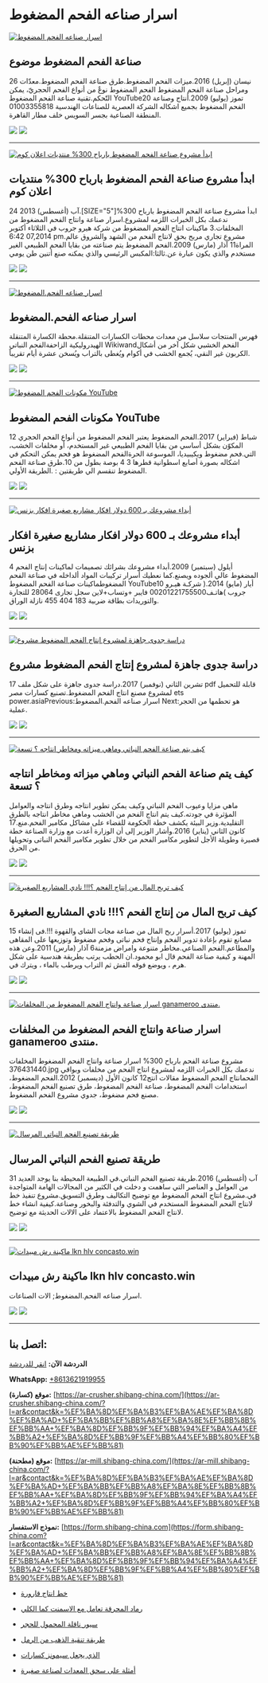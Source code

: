 # ﺍﺳﺮﺍﺭ ﺻﻨﺎﻋﻪ ﺍﻟﻔﺤﻢ ﺍﻟﻤﻀﻐﻮﻁ

<a href="https://swt.shibang-china.com/?l=ar&img&k=%EF%BA%8D%EF%BA%B3%EF%BA%AE%EF%BA%8D%EF%BA%AD+%EF%BA%BB%EF%BB%A8%EF%BA%8E%EF%BB%8B%EF%BB%AA+%EF%BA%8D%EF%BB%9F%EF%BB%94%EF%BA%A4%EF%BB%A2+%EF%BA%8D%EF%BB%9F%EF%BB%A4%EF%BB%80%EF%BB%90%EF%BB%AE%EF%BB%81" target="_blank">![ﺍﺳﺮﺍﺭ ﺻﻨﺎﻋﻪ ﺍﻟﻔﺤﻢ ﺍﻟﻤﻀﻐﻮﻁ](http://static.shibang-china.com/all-800x300/739.jpg)</a>

## صناعة الفحم المضغوط موضوع
26 نيسان (إبريل) 2016.ميزات الفحم المضغوط.طرق صناعة الفحم المضغوط.معدّات ومراحل صناعة الفحم المضغوط الفحم المضغوط نوعٌ من أنواع الفحم الحجريّ، يمكن التّحكم.تقنية صناعة الفحم المضغوط YouTube20 تموز (يوليو) 2009.أنتاج وصناعة الفحم المضغوط بجميع اشكاله الشركة العصرية للصناعات الهندسية 01003355818 المنطقة الصناعية بجسر السويس خلف مطار القاهرة.


<a href="https://whatsapp.shibangsoft.com/WhatsApp.php" target="_blank" title="WhatsApp">![](http://static.shibang-china.com/icon/whatsapp.png)</a> <a href="https://swt.shibang-china.com/?l=ar&icon&k=%EF%BA%8D%EF%BA%B3%EF%BA%AE%EF%BA%8D%EF%BA%AD+%EF%BA%BB%EF%BB%A8%EF%BA%8E%EF%BB%8B%EF%BB%AA+%EF%BA%8D%EF%BB%9F%EF%BB%94%EF%BA%A4%EF%BB%A2+%EF%BA%8D%EF%BB%9F%EF%BB%A4%EF%BB%80%EF%BB%90%EF%BB%AE%EF%BB%81" target="_blank">![](http://static.shibang-china.com/icon/chat-ar.png)</a>

---

<a href="https://swt.shibang-china.com/?l=ar&img&k=%EF%BA%8D%EF%BA%B3%EF%BA%AE%EF%BA%8D%EF%BA%AD+%EF%BA%BB%EF%BB%A8%EF%BA%8E%EF%BB%8B%EF%BB%AA+%EF%BA%8D%EF%BB%9F%EF%BB%94%EF%BA%A4%EF%BB%A2+%EF%BA%8D%EF%BB%9F%EF%BB%A4%EF%BB%80%EF%BB%90%EF%BB%AE%EF%BB%81" target="_blank">![ابدأ مشروع صناعة الفحم المضغوط بارباح 300% منتديات اعلان كوم](http://static.shibang-china.com/all-800x300/787.jpg)</a>

## ابدأ مشروع صناعة الفحم المضغوط بارباح 300% منتديات اعلان كوم
24 آب (أغسطس) 2013.[SIZE=&quot;5&quot;]ابدأ مشروع صناعة الفحم المضغوط بارباح 300% ندعمك بكل الخبرات اللزمه لمشروع.اسرار صناعة وانتاج الفحم المضغوط من المخلفات.3 ماكينات انتاج الفحم المضغوط من شركة هيرو جروب في الثلاثاء أكتوبر 07,2014 6:42 pm.مشروع تجاري مربح بحق لانتاج الفحم من الشهد والشروق عالم المراة11 آذار (مارس) 2009.الفحم المضغوط يتم صناعته من بقايا الفحم الطبيعي الغير مستخدم والذي يكون عبارة عن.ثالثا:المكبس الرئيسي والذي يمكنه صنع أتنين طن يومي


<a href="https://whatsapp.shibangsoft.com/WhatsApp.php" target="_blank" title="WhatsApp">![](http://static.shibang-china.com/icon/whatsapp.png)</a> <a href="https://swt.shibang-china.com/?l=ar&icon&k=%EF%BA%8D%EF%BA%B3%EF%BA%AE%EF%BA%8D%EF%BA%AD+%EF%BA%BB%EF%BB%A8%EF%BA%8E%EF%BB%8B%EF%BB%AA+%EF%BA%8D%EF%BB%9F%EF%BB%94%EF%BA%A4%EF%BB%A2+%EF%BA%8D%EF%BB%9F%EF%BB%A4%EF%BB%80%EF%BB%90%EF%BB%AE%EF%BB%81" target="_blank">![](http://static.shibang-china.com/icon/chat-ar.png)</a>

---

<a href="https://swt.shibang-china.com/?l=ar&img&k=%EF%BA%8D%EF%BA%B3%EF%BA%AE%EF%BA%8D%EF%BA%AD+%EF%BA%BB%EF%BB%A8%EF%BA%8E%EF%BB%8B%EF%BB%AA+%EF%BA%8D%EF%BB%9F%EF%BB%94%EF%BA%A4%EF%BB%A2+%EF%BA%8D%EF%BB%9F%EF%BB%A4%EF%BB%80%EF%BB%90%EF%BB%AE%EF%BB%81" target="_blank">![ﺍﺳﺮﺍﺭ ﺻﻨﺎﻋﻪ ﺍﻟﻔﺤﻢ.ﺍﻟﻤﻀﻐﻮﻁ](http://static.shibang-china.com/all-800x300/280.jpg)</a>

## ﺍﺳﺮﺍﺭ ﺻﻨﺎﻋﻪ ﺍﻟﻔﺤﻢ.ﺍﻟﻤﻀﻐﻮﻁ
فهرس المنتجات سلاسل من معدات محطات الكسارات المتنقلة.محطة الكسارة المتنقلة الهيدروليكية الزاحفةالفحم النباتي Wikiwandالفحم الخشبي شكل آخر من أشكال الكربون غير النقي، يُجمع الخشب في أكوام ويُغطى بالتراب ويُسخن عشرة أيام تقريباً.


<a href="https://whatsapp.shibangsoft.com/WhatsApp.php" target="_blank" title="WhatsApp">![](http://static.shibang-china.com/icon/whatsapp.png)</a> <a href="https://swt.shibang-china.com/?l=ar&icon&k=%EF%BA%8D%EF%BA%B3%EF%BA%AE%EF%BA%8D%EF%BA%AD+%EF%BA%BB%EF%BB%A8%EF%BA%8E%EF%BB%8B%EF%BB%AA+%EF%BA%8D%EF%BB%9F%EF%BB%94%EF%BA%A4%EF%BB%A2+%EF%BA%8D%EF%BB%9F%EF%BB%A4%EF%BB%80%EF%BB%90%EF%BB%AE%EF%BB%81" target="_blank">![](http://static.shibang-china.com/icon/chat-ar.png)</a>

---

<a href="https://swt.shibang-china.com/?l=ar&img&k=%EF%BA%8D%EF%BA%B3%EF%BA%AE%EF%BA%8D%EF%BA%AD+%EF%BA%BB%EF%BB%A8%EF%BA%8E%EF%BB%8B%EF%BB%AA+%EF%BA%8D%EF%BB%9F%EF%BB%94%EF%BA%A4%EF%BB%A2+%EF%BA%8D%EF%BB%9F%EF%BB%A4%EF%BB%80%EF%BB%90%EF%BB%AE%EF%BB%81" target="_blank">![مكونات الفحم المضغوط YouTube](http://static.shibang-china.com/all-800x300/1236.jpg)</a>

## مكونات الفحم المضغوط YouTube
12 شباط (فبراير) 2017.الفحم المضغوط يعتبر الفحم المضغوط من أنواع الفحم الحجري المكوّن بشكل أساسي من بقايا الفحم الطبيعي غير المستخدم، أو مخلفات الخشب، التي.فحم مضغوط ويكيبيديا، الموسوعة الحرةالفحم المضغوط هو فحم يمكن التحكم في اشكاله بصورة أصابع اسطوانية قطرها 3 4 بوصة بطول من 10.طرق صناعة الفحم المضغوط تنقسم الي طريقتين : .الطريقة الأولي.


<a href="https://whatsapp.shibangsoft.com/WhatsApp.php" target="_blank" title="WhatsApp">![](http://static.shibang-china.com/icon/whatsapp.png)</a> <a href="https://swt.shibang-china.com/?l=ar&icon&k=%EF%BA%8D%EF%BA%B3%EF%BA%AE%EF%BA%8D%EF%BA%AD+%EF%BA%BB%EF%BB%A8%EF%BA%8E%EF%BB%8B%EF%BB%AA+%EF%BA%8D%EF%BB%9F%EF%BB%94%EF%BA%A4%EF%BB%A2+%EF%BA%8D%EF%BB%9F%EF%BB%A4%EF%BB%80%EF%BB%90%EF%BB%AE%EF%BB%81" target="_blank">![](http://static.shibang-china.com/icon/chat-ar.png)</a>

---

<a href="https://swt.shibang-china.com/?l=ar&img&k=%EF%BA%8D%EF%BA%B3%EF%BA%AE%EF%BA%8D%EF%BA%AD+%EF%BA%BB%EF%BB%A8%EF%BA%8E%EF%BB%8B%EF%BB%AA+%EF%BA%8D%EF%BB%9F%EF%BB%94%EF%BA%A4%EF%BB%A2+%EF%BA%8D%EF%BB%9F%EF%BB%A4%EF%BB%80%EF%BB%90%EF%BB%AE%EF%BB%81" target="_blank">![أبداء مشروعك بـ 600 دولار افكار مشاريع صغيرة افكار بزنس](http://static.shibang-china.com/all-800x300/1478.jpg)</a>

## أبداء مشروعك بـ 600 دولار افكار مشاريع صغيرة افكار بزنس
4 أيلول (سبتمبر) 2009.أبداء مشروعك بشرائك تصميمات لماكينات إنتاج الفحم المضغوط عالي ألجوده ويصنع.كما نعطيك أسرار تركيبات المواد ألداخله في صناعة الفحم المضغوطماكينات صناعة الفحم المضغوط YouTube10 أيار (مايو) 2014.( شركـة هيـرو جروب )هاتـف00201221755500 فايبر +وتساب+لاين سجل تجارى 28064 للتجارة والتوريدات بطاقة ضربية 183 404 455 نازلة الوراق.


<a href="https://whatsapp.shibangsoft.com/WhatsApp.php" target="_blank" title="WhatsApp">![](http://static.shibang-china.com/icon/whatsapp.png)</a> <a href="https://swt.shibang-china.com/?l=ar&icon&k=%EF%BA%8D%EF%BA%B3%EF%BA%AE%EF%BA%8D%EF%BA%AD+%EF%BA%BB%EF%BB%A8%EF%BA%8E%EF%BB%8B%EF%BB%AA+%EF%BA%8D%EF%BB%9F%EF%BB%94%EF%BA%A4%EF%BB%A2+%EF%BA%8D%EF%BB%9F%EF%BB%A4%EF%BB%80%EF%BB%90%EF%BB%AE%EF%BB%81" target="_blank">![](http://static.shibang-china.com/icon/chat-ar.png)</a>

---

<a href="https://swt.shibang-china.com/?l=ar&img&k=%EF%BA%8D%EF%BA%B3%EF%BA%AE%EF%BA%8D%EF%BA%AD+%EF%BA%BB%EF%BB%A8%EF%BA%8E%EF%BB%8B%EF%BB%AA+%EF%BA%8D%EF%BB%9F%EF%BB%94%EF%BA%A4%EF%BB%A2+%EF%BA%8D%EF%BB%9F%EF%BB%A4%EF%BB%80%EF%BB%90%EF%BB%AE%EF%BB%81" target="_blank">![دراسة جدوى جاهزة لمشروع إنتاج الفحم المضغوط مشروع](http://static.shibang-china.com/all-800x300/1367.jpg)</a>

## دراسة جدوى جاهزة لمشروع إنتاج الفحم المضغوط مشروع
17 تشرين الثاني (نوفمبر) 2017.دراسة جدوى جاهزة على شكل ملف pdf قابلة للتحميل لمشروع مصنع انتاج الفحم المضغوط.تصنيع كسارات مصر ets power.asiaPrevious:ﺍﺳﺮﺍﺭ ﺻﻨﺎﻋﻪ ﺍﻟﻔﺤﻢ.ﺍﻟﻤﻀﻐﻮﻁ Next:هو تحطمها من الحجر عملية.


<a href="https://whatsapp.shibangsoft.com/WhatsApp.php" target="_blank" title="WhatsApp">![](http://static.shibang-china.com/icon/whatsapp.png)</a> <a href="https://swt.shibang-china.com/?l=ar&icon&k=%EF%BA%8D%EF%BA%B3%EF%BA%AE%EF%BA%8D%EF%BA%AD+%EF%BA%BB%EF%BB%A8%EF%BA%8E%EF%BB%8B%EF%BB%AA+%EF%BA%8D%EF%BB%9F%EF%BB%94%EF%BA%A4%EF%BB%A2+%EF%BA%8D%EF%BB%9F%EF%BB%A4%EF%BB%80%EF%BB%90%EF%BB%AE%EF%BB%81" target="_blank">![](http://static.shibang-china.com/icon/chat-ar.png)</a>

---

<a href="https://swt.shibang-china.com/?l=ar&img&k=%EF%BA%8D%EF%BA%B3%EF%BA%AE%EF%BA%8D%EF%BA%AD+%EF%BA%BB%EF%BB%A8%EF%BA%8E%EF%BB%8B%EF%BB%AA+%EF%BA%8D%EF%BB%9F%EF%BB%94%EF%BA%A4%EF%BB%A2+%EF%BA%8D%EF%BB%9F%EF%BB%A4%EF%BB%80%EF%BB%90%EF%BB%AE%EF%BB%81" target="_blank">![كيف يتم صناعة الفحم النباتي وماهي ميزاته ومخاطر انتاجه ؟ تسعة](http://static.shibang-china.com/all-800x300/921.jpg)</a>

## كيف يتم صناعة الفحم النباتي وماهي ميزاته ومخاطر انتاجه ؟ تسعة
ماهي مزايا وعيوب الفحم النباتي وكيف يمكن تطوير انتاجه وطرق انتاجه والعوامل المؤثرة في جودته.كيف يتم انتاج الفحم من الخشب وماهي مخاطر انتاجه بالطرق التقليدية.وزير البيئة يكشف خطة الحكومة للقضاء على مشاكل مكامير الفحم.منع.17 كانون الثاني (يناير) 2016.وأشار الوزير إلى أن الوزارة أعدت مع وزارة الصناعة خطة قصيرة وطويلة الأجل لتطوير مكامير الفحم من خلال تطوير مكامير الفحم النباتى وتحويلها من الحرق.


<a href="https://whatsapp.shibangsoft.com/WhatsApp.php" target="_blank" title="WhatsApp">![](http://static.shibang-china.com/icon/whatsapp.png)</a> <a href="https://swt.shibang-china.com/?l=ar&icon&k=%EF%BA%8D%EF%BA%B3%EF%BA%AE%EF%BA%8D%EF%BA%AD+%EF%BA%BB%EF%BB%A8%EF%BA%8E%EF%BB%8B%EF%BB%AA+%EF%BA%8D%EF%BB%9F%EF%BB%94%EF%BA%A4%EF%BB%A2+%EF%BA%8D%EF%BB%9F%EF%BB%A4%EF%BB%80%EF%BB%90%EF%BB%AE%EF%BB%81" target="_blank">![](http://static.shibang-china.com/icon/chat-ar.png)</a>

---

<a href="https://swt.shibang-china.com/?l=ar&img&k=%EF%BA%8D%EF%BA%B3%EF%BA%AE%EF%BA%8D%EF%BA%AD+%EF%BA%BB%EF%BB%A8%EF%BA%8E%EF%BB%8B%EF%BB%AA+%EF%BA%8D%EF%BB%9F%EF%BB%94%EF%BA%A4%EF%BB%A2+%EF%BA%8D%EF%BB%9F%EF%BB%A4%EF%BB%80%EF%BB%90%EF%BB%AE%EF%BB%81" target="_blank">![كيف تربح المال من إنتاج الفحم ؟!!! نادي المشاريع الصغيرة](http://static.shibang-china.com/all-800x300/324.jpg)</a>

## كيف تربح المال من إنتاج الفحم ؟!!! نادي المشاريع الصغيرة
15 تموز (يوليو) 2017.أسرار ربح المال من صناعة مجات الشاى والقهوة !!!.فى إنشاء مصانع تقوم بإعادة تدوير الفحم وإنتاج فحم نباتى وفحم مضغوط وتوزيعها على المقاهى والمطاعم.الفحم الصناعي.مخاطر متنوعة وامراض مزمنة6 آذار (مارس) 2011.وعن هذه المهنة و كيفية صناعة الفحم قال ابو محمود.ان الحطب يرتب بطريقة هندسية على شكل هرم ، ويوضع فوقه القش ثم التراب ويرطب بالماء ، ويترك في.


<a href="https://whatsapp.shibangsoft.com/WhatsApp.php" target="_blank" title="WhatsApp">![](http://static.shibang-china.com/icon/whatsapp.png)</a> <a href="https://swt.shibang-china.com/?l=ar&icon&k=%EF%BA%8D%EF%BA%B3%EF%BA%AE%EF%BA%8D%EF%BA%AD+%EF%BA%BB%EF%BB%A8%EF%BA%8E%EF%BB%8B%EF%BB%AA+%EF%BA%8D%EF%BB%9F%EF%BB%94%EF%BA%A4%EF%BB%A2+%EF%BA%8D%EF%BB%9F%EF%BB%A4%EF%BB%80%EF%BB%90%EF%BB%AE%EF%BB%81" target="_blank">![](http://static.shibang-china.com/icon/chat-ar.png)</a>

---

<a href="https://swt.shibang-china.com/?l=ar&img&k=%EF%BA%8D%EF%BA%B3%EF%BA%AE%EF%BA%8D%EF%BA%AD+%EF%BA%BB%EF%BB%A8%EF%BA%8E%EF%BB%8B%EF%BB%AA+%EF%BA%8D%EF%BB%9F%EF%BB%94%EF%BA%A4%EF%BB%A2+%EF%BA%8D%EF%BB%9F%EF%BB%A4%EF%BB%80%EF%BB%90%EF%BB%AE%EF%BB%81" target="_blank">![اسرار صناعة وانتاج الفحم المضغوط من المخلفات ganameroo منتدى.](http://static.shibang-china.com/all-800x300/143.jpg)</a>

## اسرار صناعة وانتاج الفحم المضغوط من المخلفات ganameroo منتدى.
مشروع صناعة الفحم بارباح 300% اسرار صناعة وانتاج الفحم المضغوط المخلفات 376431440.jpg ندعمك بكل الخبرات اللزمه لمشروع انتاج الفحم من مخلفات وبواقي الفحمانتاج الفحم المضغوط مقالات انتج12 كانون الأول (ديسمبر) 2012.الفحم المضغوط، استخدامات الفحم المضغوط، صناعة الفحم المضغوط، طرق تصنيع الفحم المضغوط، مصنع فحم مضغوط، جدوي مشروع الفحم المضغوط.


<a href="https://whatsapp.shibangsoft.com/WhatsApp.php" target="_blank" title="WhatsApp">![](http://static.shibang-china.com/icon/whatsapp.png)</a> <a href="https://swt.shibang-china.com/?l=ar&icon&k=%EF%BA%8D%EF%BA%B3%EF%BA%AE%EF%BA%8D%EF%BA%AD+%EF%BA%BB%EF%BB%A8%EF%BA%8E%EF%BB%8B%EF%BB%AA+%EF%BA%8D%EF%BB%9F%EF%BB%94%EF%BA%A4%EF%BB%A2+%EF%BA%8D%EF%BB%9F%EF%BB%A4%EF%BB%80%EF%BB%90%EF%BB%AE%EF%BB%81" target="_blank">![](http://static.shibang-china.com/icon/chat-ar.png)</a>

---

<a href="https://swt.shibang-china.com/?l=ar&img&k=%EF%BA%8D%EF%BA%B3%EF%BA%AE%EF%BA%8D%EF%BA%AD+%EF%BA%BB%EF%BB%A8%EF%BA%8E%EF%BB%8B%EF%BB%AA+%EF%BA%8D%EF%BB%9F%EF%BB%94%EF%BA%A4%EF%BB%A2+%EF%BA%8D%EF%BB%9F%EF%BB%A4%EF%BB%80%EF%BB%90%EF%BB%AE%EF%BB%81" target="_blank">![طريقة تصنيع الفحم النباتي المرسال](http://static.shibang-china.com/all-800x300/145.jpg)</a>

## طريقة تصنيع الفحم النباتي المرسال
31 آب (أغسطس) 2016.طريقة تصنيع الفحم النباتي.في الطبيعة المحيطة بنا يوجد العديد من العوامل و العناصر التي ساهمت و دخلت في الكثير من المجالات الهامة المتواجدة في.مشروع انتاج الفحم المضغوط مع توضيح التكاليف وطرق التسويق.مشروع تنفيذ خط لانتاج الفحم المضغوط المستخدم في الشوي والتدفئة والبخور وصناعة.كيفية انشاء خط لانتاج الفحم المضغوط بالاعتماد على الالات الحديثة مع توضيح.


<a href="https://whatsapp.shibangsoft.com/WhatsApp.php" target="_blank" title="WhatsApp">![](http://static.shibang-china.com/icon/whatsapp.png)</a> <a href="https://swt.shibang-china.com/?l=ar&icon&k=%EF%BA%8D%EF%BA%B3%EF%BA%AE%EF%BA%8D%EF%BA%AD+%EF%BA%BB%EF%BB%A8%EF%BA%8E%EF%BB%8B%EF%BB%AA+%EF%BA%8D%EF%BB%9F%EF%BB%94%EF%BA%A4%EF%BB%A2+%EF%BA%8D%EF%BB%9F%EF%BB%A4%EF%BB%80%EF%BB%90%EF%BB%AE%EF%BB%81" target="_blank">![](http://static.shibang-china.com/icon/chat-ar.png)</a>

---

<a href="https://swt.shibang-china.com/?l=ar&img&k=%EF%BA%8D%EF%BA%B3%EF%BA%AE%EF%BA%8D%EF%BA%AD+%EF%BA%BB%EF%BB%A8%EF%BA%8E%EF%BB%8B%EF%BB%AA+%EF%BA%8D%EF%BB%9F%EF%BB%94%EF%BA%A4%EF%BB%A2+%EF%BA%8D%EF%BB%9F%EF%BB%A4%EF%BB%80%EF%BB%90%EF%BB%AE%EF%BB%81" target="_blank">![ماكينة رش مبيدات lkn hlv concasto.win](http://static.shibang-china.com/all-800x300/1383.jpg)</a>

## ماكينة رش مبيدات lkn hlv concasto.win
ﺍﺳﺮﺍﺭ ﺻﻨﺎﻋﻪ ﺍﻟﻔﺤﻢ.ﺍﻟﻤﻀﻐﻮﻁ; الات الصناعات.

<a href="https://whatsapp.shibangsoft.com/WhatsApp.php" target="_blank" title="WhatsApp">![](http://static.shibang-china.com/icon/whatsapp.png)</a> <a href="https://swt.shibang-china.com/?l=ar&icon&k=%EF%BA%8D%EF%BA%B3%EF%BA%AE%EF%BA%8D%EF%BA%AD+%EF%BA%BB%EF%BB%A8%EF%BA%8E%EF%BB%8B%EF%BB%AA+%EF%BA%8D%EF%BB%9F%EF%BB%94%EF%BA%A4%EF%BB%A2+%EF%BA%8D%EF%BB%9F%EF%BB%A4%EF%BB%80%EF%BB%90%EF%BB%AE%EF%BB%81" target="_blank">![](http://static.shibang-china.com/icon/chat-ar.png)</a>

---
## اتصل بنا:

**الدردشة الآن:** [انقر للدردشة](https://swt.shibang-china.com?l=ar&contact&k=%EF%BA%8D%EF%BA%B3%EF%BA%AE%EF%BA%8D%EF%BA%AD+%EF%BA%BB%EF%BB%A8%EF%BA%8E%EF%BB%8B%EF%BB%AA+%EF%BA%8D%EF%BB%9F%EF%BB%94%EF%BA%A4%EF%BB%A2+%EF%BA%8D%EF%BB%9F%EF%BB%A4%EF%BB%80%EF%BB%90%EF%BB%AE%EF%BB%81)

**WhatsApp:**  [+8613621919955](https://whatsapp.shibangsoft.com/WhatsApp.php)

**موقع (كسارة):** [https://ar-crusher.shibang-china.com/](https://ar-crusher.shibang-china.com/?l=ar&contact&k=%EF%BA%8D%EF%BA%B3%EF%BA%AE%EF%BA%8D%EF%BA%AD+%EF%BA%BB%EF%BB%A8%EF%BA%8E%EF%BB%8B%EF%BB%AA+%EF%BA%8D%EF%BB%9F%EF%BB%94%EF%BA%A4%EF%BB%A2+%EF%BA%8D%EF%BB%9F%EF%BB%A4%EF%BB%80%EF%BB%90%EF%BB%AE%EF%BB%81)

**موقع (مطحنة):** [https://ar-mill.shibang-china.com/](https://ar-mill.shibang-china.com/?l=ar&contact&k=%EF%BA%8D%EF%BA%B3%EF%BA%AE%EF%BA%8D%EF%BA%AD+%EF%BA%BB%EF%BB%A8%EF%BA%8E%EF%BB%8B%EF%BB%AA+%EF%BA%8D%EF%BB%9F%EF%BB%94%EF%BA%A4%EF%BB%A2+%EF%BA%8D%EF%BB%9F%EF%BB%A4%EF%BB%80%EF%BB%90%EF%BB%AE%EF%BB%81)

**نموذج الاستفسار:** [https://form.shibang-china.com](https://form.shibang-china.com?l=ar&contact&k=%EF%BA%8D%EF%BA%B3%EF%BA%AE%EF%BA%8D%EF%BA%AD+%EF%BA%BB%EF%BB%A8%EF%BA%8E%EF%BB%8B%EF%BB%AA+%EF%BA%8D%EF%BB%9F%EF%BB%94%EF%BA%A4%EF%BB%A2+%EF%BA%8D%EF%BB%9F%EF%BB%A4%EF%BB%80%EF%BB%90%EF%BB%AE%EF%BB%81)

* [خط انتاج قارورة](../18/%D8%AE%D8%B7%20%D8%A7%D9%86%D8%AA%D8%A7%D8%AC%20%D9%82%D8%A7%D8%B1%D9%88%D8%B1%D8%A9.md)

* [رماد المحرقة تعامل مع الاسمنت كما الكلي](../16/%D8%B1%D9%85%D8%A7%D8%AF%20%D8%A7%D9%84%D9%85%D8%AD%D8%B1%D9%82%D8%A9%20%D8%AA%D8%B9%D8%A7%D9%85%D9%84%20%D9%85%D8%B9%20%D8%A7%D9%84%D8%A7%D8%B3%D9%85%D9%86%D8%AA%20%D9%83%D9%85%D8%A7%20%D8%A7%D9%84%D9%83%D9%84%D9%8A.md)

* [سيور ناقلة المحمول للحجر](../17/%D8%B3%D9%8A%D9%88%D8%B1%20%D9%86%D8%A7%D9%82%D9%84%D8%A9%20%D8%A7%D9%84%D9%85%D8%AD%D9%85%D9%88%D9%84%20%D9%84%D9%84%D8%AD%D8%AC%D8%B1.md)

* [طريقة تنقية الذهب من الرمل](../18/%D8%B7%D8%B1%D9%8A%D9%82%D8%A9%20%D8%AA%D9%86%D9%82%D9%8A%D8%A9%20%D8%A7%D9%84%D8%B0%D9%87%D8%A8%20%D9%85%D9%86%20%D8%A7%D9%84%D8%B1%D9%85%D9%84.md)

* [الذي يجعل سيمونز كسارات](../16/%D8%A7%D9%84%D8%B0%D9%8A%20%D9%8A%D8%AC%D8%B9%D9%84%20%D8%B3%D9%8A%D9%85%D9%88%D9%86%D8%B2%20%D9%83%D8%B3%D8%A7%D8%B1%D8%A7%D8%AA.md)

* [أمثلة على سحق المعدات لصناعة صغيرة](../19/%D8%A3%D9%85%D8%AB%D9%84%D8%A9%20%D8%B9%D9%84%D9%89%20%D8%B3%D8%AD%D9%82%20%D8%A7%D9%84%D9%85%D8%B9%D8%AF%D8%A7%D8%AA%20%D9%84%D8%B5%D9%86%D8%A7%D8%B9%D8%A9%20%D8%B5%D8%BA%D9%8A%D8%B1%D8%A9.md)